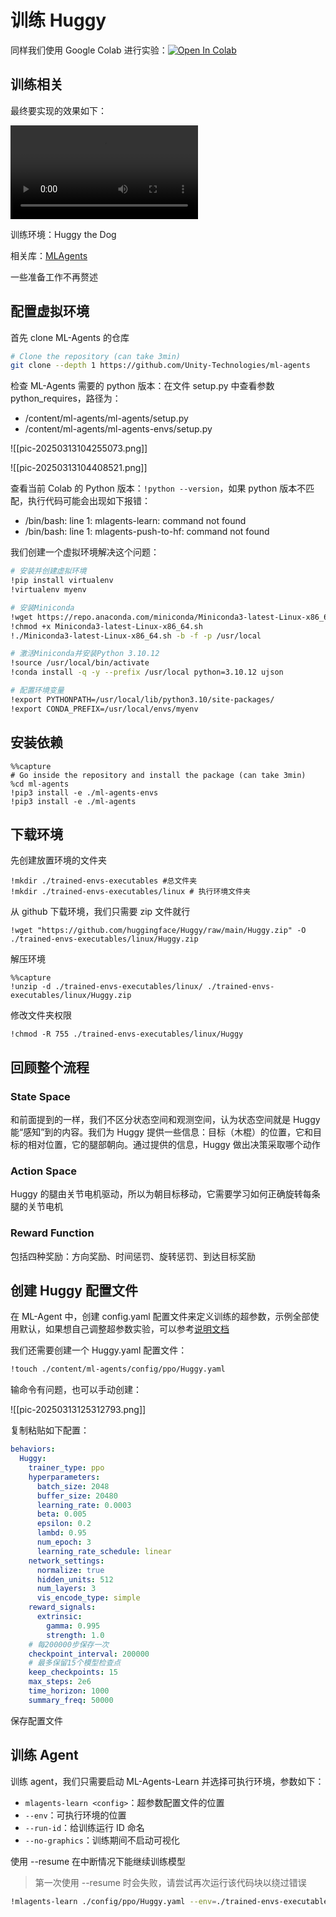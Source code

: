 # 训练 Huggy

同样我们使用 Google Colab 进行实验：<a href="https://colab.research.google.com/github/huggingface/deep-rl-class/blob/master/notebooks/bonus-unit1/bonus-unit1.ipynb" rel="nofollow"><img src="https://colab.research.google.com/assets/colab-badge.svg" alt="Open In Colab"></a>

## 训练相关

最终要实现的效果如下：

<video controls autoplay><source src="https://huggingface.co/datasets/huggingface-deep-rl-course/course-images/resolve/main/en/notebooks/unit-bonus1/huggy.mp4" type="video/mp4"></video>

训练环境：Huggy the Dog

相关库：[MLAgents](https://github.com/Unity-Technologies/ml-agents)

一些准备工作不再赘述

## 配置虚拟环境

首先 clone ML-Agents 的仓库

```bash
# Clone the repository (can take 3min)
git clone --depth 1 https://github.com/Unity-Technologies/ml-agents
```

检查 ML-Agents 需要的 python 版本：在文件 setup.py 中查看参数 python_requires，路径为：
- /content/ml-agents/ml-agents/setup.py
- /content/ml-agents/ml-agents-envs/setup.py

![[pic-20250313104255073.png]]

![[pic-20250313104408521.png]]

查看当前 Colab 的 Python 版本：`!python --version`，如果 python 版本不匹配，执行代码可能会出现如下报错：
- /bin/bash: line 1: mlagents-learn: command not found
- /bin/bash: line 1: mlagents-push-to-hf: command not found

我们创建一个虚拟环境解决这个问题：

```bash
# 安装并创建虚拟环境
!pip install virtualenv
!virtualenv myenv

# 安装Miniconda
!wget https://repo.anaconda.com/miniconda/Miniconda3-latest-Linux-x86_64.sh
!chmod +x Miniconda3-latest-Linux-x86_64.sh
!./Miniconda3-latest-Linux-x86_64.sh -b -f -p /usr/local

# 激活Miniconda并安装Python 3.10.12
!source /usr/local/bin/activate
!conda install -q -y --prefix /usr/local python=3.10.12 ujson

# 配置环境变量
!export PYTHONPATH=/usr/local/lib/python3.10/site-packages/
!export CONDA_PREFIX=/usr/local/envs/myenv
```

## 安装依赖

```shell
%%capture
# Go inside the repository and install the package (can take 3min)
%cd ml-agents
!pip3 install -e ./ml-agents-envs
!pip3 install -e ./ml-agents
```

## 下载环境

先创建放置环境的文件夹

```shell
!mkdir ./trained-envs-executables #总文件夹
!mkdir ./trained-envs-executables/linux # 执行环境文件夹
```

从 github 下载环境，我们只需要 zip 文件就行

```shell
!wget "https://github.com/huggingface/Huggy/raw/main/Huggy.zip" -O ./trained-envs-executables/linux/Huggy.zip
```

解压环境

```shell
%%capture
!unzip -d ./trained-envs-executables/linux/ ./trained-envs-executables/linux/Huggy.zip
```

修改文件夹权限

```shell
!chmod -R 755 ./trained-envs-executables/linux/Huggy
```

## 回顾整个流程

### State Space

和前面提到的一样，我们不区分状态空间和观测空间，认为状态空间就是 Huggy 能“感知”到的内容。我们为 Huggy 提供一些信息：目标（木棍）的位置，它和目标的相对位置，它的腿部朝向。通过提供的信息，Huggy 做出决策采取哪个动作

### Action Space

Huggy 的腿由关节电机驱动，所以为朝目标移动，它需要学习如何正确旋转每条腿的关节电机

### Reward Function

包括四种奖励：方向奖励、时间惩罚、旋转惩罚、到达目标奖励

## 创建 Huggy 配置文件

在 ML-Agent 中，创建 config.yaml 配置文件来定义训练的超参数，示例全部使用默认，如果想自己调整超参数实验，可以参考[说明文档](https://github.com/Unity-Technologies/ml-agents/blob/main/docs/Training-Configuration-File.md)

我们还需要创建一个 Huggy.yaml 配置文件：

```bash
!touch ./content/ml-agents/config/ppo/Huggy.yaml
```

输命令有问题，也可以手动创建：

![[pic-20250313125312793.png]]

复制粘贴如下配置：

```yaml
behaviors:
  Huggy:
    trainer_type: ppo
    hyperparameters:
      batch_size: 2048
      buffer_size: 20480
      learning_rate: 0.0003
      beta: 0.005
      epsilon: 0.2
      lambd: 0.95
      num_epoch: 3
      learning_rate_schedule: linear
    network_settings:
      normalize: true
      hidden_units: 512
      num_layers: 3
      vis_encode_type: simple
    reward_signals:
      extrinsic:
        gamma: 0.995
        strength: 1.0
    # 每200000步保存一次
    checkpoint_interval: 200000
    # 最多保留15个模型检查点
    keep_checkpoints: 15
    max_steps: 2e6
    time_horizon: 1000
    summary_freq: 50000
```

保存配置文件

## 训练 Agent

训练 agent，我们只需要启动 ML-Agents-Learn 并选择可执行环境，参数如下：
- `mlagents-learn <config>`：超参数配置文件的位置
- `--env`：可执行环境的位置
- `--run-id`：给训练运行 ID 命名
- `--no-graphics`：训练期间不启动可视化

使用 --resume 在中断情况下能继续训练模型

> 第一次使用 --resume 时会失败，请尝试再次运行该代码块以绕过错误 

```bash
!mlagents-learn ./config/ppo/Huggy.yaml --env=./trained-envs-executables/linux/Huggy/Huggy --run-id="Huggy2" --no-graphics
```


